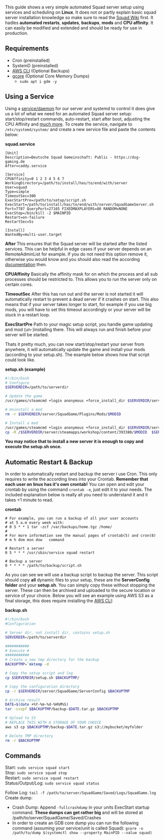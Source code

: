 This guide shows a very simple automated Squad server setup using services and scheduling on **Linux**. It does not or partly explain basic squad server installation knowledge so make sure to read the [Squad Wiki](https://squad.gamepedia.com/Server_Configuration) first.
It hadles **automated restarts**, **updates**, **backups**, **mods** and **CPU affinity**. It can easily be modified and extended and should be ready for use in production.

## Requirements
- Cron (preinstalled)
- SystemD (preinstalled)
- [AWS CLI](https://aws.amazon.com/de/cli/) (Optional Backups)
- [gcore](http://man7.org/linux/man-pages/man1/gcore.1.html) (Optional Core Memory Dumps)
  - `sudo apt i gdm -y`

## Using a Service
Using a [service/daemon](https://en.wikipedia.org/wiki/Daemon_(computing)) for our server and systemd to control it does give us a lot of what we need for an automated Squad server setup: start/stop/restart commands, auto-restart, start after boot, adjusting the CPU Affinity and [much more](https://www.freedesktop.org/software/systemd/man/systemd.unit.html#Wants=).
To create the service, navigate to `/etc/systemd/system/` and create a new service file and paste the contents below:  

**squad.service**
```
[Unit]
Description=Deutsche Squad Gemeinschaft: Public - https://dsg-gaming.de
After=caddy.service

[Service]
CPUAffinity=0 1 2 3 4 5 6 7
WorkingDirectory=/path/to/install/has/to/end/with/server
User=squad
Type=simple
TimeoutSec=300
ExecStartPre=/path/to/setup/script.sh
ExecStart=/path/to/install/has/to/end/with/server/SquadGameServer.sh Port=7787 QueryPort=27165 FIXEDMAXPLAYERS=80 RANDOM=NONE
ExecStop=/bin/kill -2 $MAINPID
Restart=on-failure
RestartSec=5s

[Install]
WantedBy=multi-user.target
```
**After**
This ensures that the Squad server will be started after the listed services.
This can be helpful in edge cases if your server depends on an RemoteAdminList for example.
If you do not need this option remove it, otherwise you would know and you should also read
the according [documentation](https://www.freedesktop.org/software/systemd/man/systemd.unit.html#Wants=) then.

**CPUAffinity**
Basically the affinity mask for on which the process and all sub processes should be restricted to.
This allows you to run the server only on certain cores.

**TimeoutSec**
After this has run out and the server is not started it will automatically restart to prevent a dead server if it crashes on start.
This also means that if your server takes longer to start, for example if you use big mods, you will have to set this timeout
accordingly or your server will be stuck in a restart loop.

**ExecStartPre**
Path to your magic setup script, you handle game updating and mod (un-)installing there. This will always run
and finish before your server will be started.

Thats it pretty much, you can now start/stop/restart your server from anywhere,
it will automatically update the game and install your mods (according to your setup.sh). The example below shows how that script could look like.

**setup.sh (example)**
```bash
#!/bin/bash
# Configure
$SERVERDIR=/path/to/serverdir

# Update the game
/usr/games/steamcmd +login anonymous +force_install_dir $SERVERDIR/server +app_update 403240 validate +quit

# Uninstall a mod
rm -r $SERVERDIR/server/SquadGame/Plugins/Mods/$MODID

# Install a mod
/usr/games/steamcmd +login anonymous +force_install_dir $SERVERDIR/server +workshop_download_item 393380 $MODID +quit
cp -R /$SERVERDIR/server/steamapps/workshop/content/393380/$MODID  $SERVERDIR/server/SquadGame/Plugins/Mods/

```
**You may notice that to install a new server it is enough to copy and execute the setup.sh once.**

## Automatic Restart & Backup
In order to automatically restart and backup the server i use Cron. This only requires to write the according lines into your Crontab.
**Remember that each user on linux has it's own crontab!** You can open and edit your crontab by using the command `crontab -e`, just edit it to your needs.
The included explanation below is really all you need to understand it and it takes <1 minute to read.

**crontab**
```
# For example, you can run a backup of all your user accounts
# at 5 a.m every week with:
# 0 5 * * 1 tar -zcf /var/backups/home.tgz /home/
#
# For more information see the manual pages of crontab(5) and cron(8)
# m h dom mon dow   command

# Restart a server
0 5 * * * /usr/sbin/service squad restart

# Backup a server
0 * * * * /path/to/backup/script.sh
```

As you can see we will use a backup script to backup the server. This script should copy **all** dynamic files to your setup,
these are the **ServerConfig folder** and your **setup.sh**. You can simply copy these without stopping the server. These can then be
archived and uploaded to the secure location or service of your choice. Below you will see an example using AWS S3 as a final storage,
this does require installing the [AWS CLI](https://aws.amazon.com/de/cli/):

**backup.sh**
```bash
#!/bin/bash
#Configuration

# Server dir, not install dir, contains setup.sh
SERVERDIR=/path/to/serverdir

###########
# Execute #
###########
# Create a new tmp directory for the backup
BACKUPTMP=`mktemp -d

# Copy the setup script and log
cp $SERVERDIR/setup.sh $BACKUPTMP/

# Copy the configuration directory
cp -r $SERVERDIR/server/SquadGame/ServerConfig $BACKUPTMP

# Archive result
DATE=$(date +%Y-%m-%d-%H%M%S)
tar -cvzpf $BACKUPTMP/backup-$DATE.tar.gz $BACKUPTMP

# Upload to S3 
# REPLACE THIS WITH A STORAGE OF YOUR CHOICE
aws s3 cp $BACKUPTMP/backup-$DATE.tar.gz s3://mybucket/myfolder

# Delete TMP directory
rm -r $BACKUPTMP
```

## Commands
Start: `sudo service squad start`  
Stop: `sudo service squad stop`  
Restart: `sudo service squad restart`  
Status/Output/Log: `sudo service squad status`  

Follow Log: `tail -f /path/to/server/SquadGame/Saved/Logs/SquadGame.log`  
Create dump: 
* Crash Dump: Append `-fullcrashdump` in your units ExecStart startup command. **These dumps can get rather big** and will be stored at /path/to/server/SquadGame/Saved/Crashes
* In order to create an GDB core dump you can run the following command (assuming your service/unit is called Squad): `gcore -o /path/to/dump $(systemctl show --property MainPID --value squad)`
